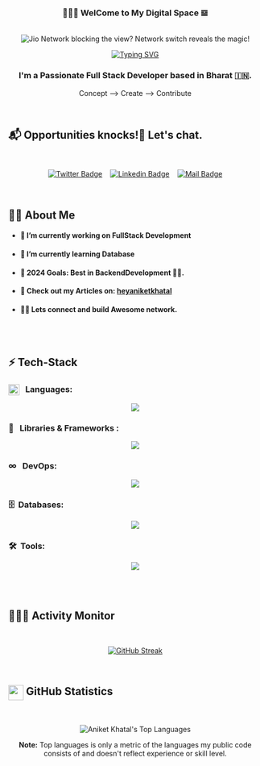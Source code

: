 <h3 align="center">👨🏻‍💻 WelCome to My Digital Space 𝌏</h3>

<!-- Banner -->
<p align="center">  
  <br>
  <img alt="Jio Network blocking the view? Network switch reveals the magic!"  src="./assets/banner.png">
<p/>

<!-- Typing SVG -->
<p align ="center">
  <a href="https://git.io/typing-svg">
    <img src="https://readme-typing-svg.herokuapp.com?font=Fira+Code&duration=1500&pause=500&color=fdb74e&center=true&vCenter=true&lines=Full+Stack+Developer;Coding;Blue+Sky+Thinker;" alt="Typing SVG"/>
  </a>
</p>


<h3 align="center"> 
  I'm a Passionate Full Stack Developer based in Bharat 🇮🇳.
</h3>

<p align="center">
  Concept -->  Create -->  Contribute
</p>
<br/>

<!-- Social Media Links -->

## 📬 Opportunities knocks!🚪 Let's chat.

<br/>
<div align= center>

[![Twitter Badge](https://img.shields.io/badge/-@AniketKhatal-1ca0f1?style=flat&labelColor=1ca0f1&logo=twitter&logoColor=white&link=https://twitter.com/khatal_ak57)](https://twitter.com/khatal_ak57) &nbsp;&nbsp; [![Linkedin Badge](https://img.shields.io/badge/-AniketKhatal-0e76a8?style=flat&labelColor=0e76a8&logo=linkedin&logoColor=white)](https://www.linkedin.com/in/aniket-khatal/) &nbsp;&nbsp; [![Mail Badge](https://img.shields.io/badge/-AniketKhatal-c0392b?style=flat&labelColor=c0392b&logo=gmail&logoColor=white)](mailto:heyaniketkhatal@gmail.com)

</div>
</br>

<!-- More About Me -->

## 🙋‍♂️ About Me

- #### 🔭 I’m currently working on FullStack Development

- #### 🌱 I’m currently learning Database

- #### 🎯 2024 Goals: Best in BackendDevelopment 🥷🏻.

- #### 📝 Check out my Articles on: <a href="[https://medium.com/@heyaniketkhatal]" target="_blank">heyaniketkhatal</a>

- #### 🙋🏻 Lets connect and build Awesome network.

<br/><br/>

<!-- Techonologies that I'm working with -->

## ⚡️ Tech-Stack

### <img src = "https://media2.giphy.com/media/QssGEmpkyEOhBCb7e1/giphy.gif?cid=ecf05e47a0n3gi1bfqntqmob8g9aid1oyj2wr3ds3mg700bl&rid=giphy.gif" width = 22px align="top"/> &nbsp;&nbsp;Languages:

<div align="center">

<p align="center">
  <img src="https://skillicons.dev/icons?i=c,cpp,java,html,css,javascript&theme=dark" />
</p>
</div>

### 🧩 &nbsp;&nbsp;Libraries & Frameworks :

<p align="center">
  <img src="https://skillicons.dev/icons?i=bootstrap,react,nodejs,express&theme=dark" />
</p>

### ∞ &nbsp; DevOps:

<p align="center">
  <img src="https://skillicons.dev/icons?i=docker,kubernetes,linux&theme=dark" />
</p>

### 🗄️ &nbsp;Databases:

<p align="center">
  <img src="https://skillicons.dev/icons?i=mongo,mysql&theme=dark" />
</p>

### 🛠️ &nbsp;Tools:

<p align="center">
  <img src="https://skillicons.dev/icons?i=git,github,vscode,eclipse,bash&theme=dark" />
</p>

<br/><br/>

<!-- GitHub Activity Tracker -->

## 👨🏻‍💻 Activity Monitor

<br/>
<p align="center">
 <a href="https://git.io/streak-stats"><img src="https://streak-stats.demolab.com?user=AniketKhatal&theme=highcontrast&hide_border=true" alt="GitHub Streak" /></a>
</p>

<br/>

<!-- GitHub Stats -->

## <img src="https://media.giphy.com/media/iY8CRBdQXODJSCERIr/giphy.gif" width="30" height="30" align="top"> GitHub Statistics

<br/>
<p align="center">
  <img alt="Aniket Khatal's Top Languages" src="https://github-readme-stats.vercel.app/api/top-langs/?username=AniketKhatal&langs_count=8&count_private=true&layout=compact&theme=vision-friendly-dark&hide_border=true&bg_color=0D1117"/>
<p/>

<p align="center">
  <b>Note:</b> Top languages is only a metric of the languages my public code consists of and doesn't reflect experience or skill level.
</p>

<br/>
